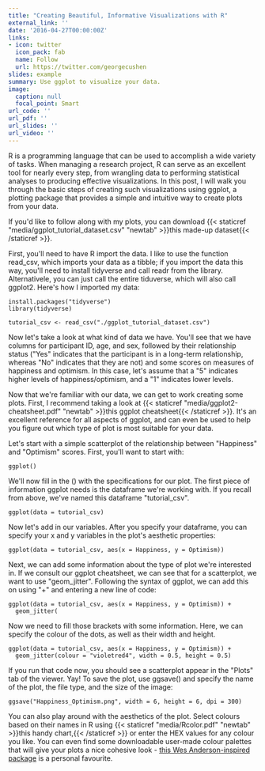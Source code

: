 ```yaml
---
title: "Creating Beautiful, Informative Visualizations with R"
external_link: ''
date: '2016-04-27T00:00:00Z'
links:
- icon: twitter
  icon_pack: fab
  name: Follow
  url: https://twitter.com/georgecushen
slides: example
summary: Use ggplot to visualize your data.
image:
  caption: null
  focal_point: Smart
url_code: ''
url_pdf: ''
url_slides: ''
url_video: ''
---
```


R is a programming language that can be used to accomplish a wide variety of tasks. When managing a research project, R can serve as an excellent tool for nearly every step, from wrangling data to performing statistical analyses to producing effective visualizations. In this post, I will walk you through the basic steps of creating such visualizations using ggplot, a plotting package that provides a simple and intuitive way to create plots from your data.

If you'd like to follow along with my plots, you can download {{< staticref "media/ggplot_tutorial_dataset.csv" "newtab" >}}this made-up dataset{{< /staticref >}}.

First, you'll need to have R import the data. I like to use the function read_csv, which imports your data as a tibble; if you import the data this way, you'll need to install tidyverse and call readr from the library. Alternativele, you can just call the entire tiduverse, which will also call ggplot2. Here's how I imported my data: 

```{r}
install.packages("tidyverse")
library(tidyverse)

tutorial_csv <- read_csv("./ggplot_tutorial_dataset.csv")
```

Now let's take a look at what kind of data we have. You'll see that we have columns for participant ID, age, and sex, followed by their relationship status ("Yes" indicates that the participant is in a long-term relationship, whereas "No" indicates that they are not) and some scores on measures of happiness and optimism. In this case, let's assume that a "5" indicates higher levels of happiness/optimism, and a "1" indicates lower levels. 

Now that we're familiar with our data, we can get to work creating some plots. First, I recommend taking a look at {{< staticref "media/ggplot2-cheatsheet.pdf" "newtab" >}}this ggplot cheatsheet{{< /staticref >}}. It's an excellent reference for all aspects of ggplot, and can even be used to help you figure out which type of plot is most suitable for your data.


Let's start with a simple scatterplot of the relationship between "Happiness" and "Optimism" scores. First, you'll want to start with:

```{r}
ggplot()
```

We'll now fill in the () with the specifications for our plot. The first piece of information ggplot needs is the dataframe we're working with. If you recall from above, we've named this dataframe "tutorial_csv". 

```{r}
ggplot(data = tutorial_csv)
```

Now let's add in our variables. After you specify your dataframe, you can specify your x and y variables in the plot's aesthetic properties:

```{r}
ggplot(data = tutorial_csv, aes(x = Happiness, y = Optimism)) 
```

Next, we can add some information about the type of plot we're interested in. If we consult our ggplot cheatsheet, we can see that for a scatterplot, we want to use "geom_jitter". Following the syntax of ggplot, we can add this on using "+" and entering a new line of code: 

```{r}
ggplot(data = tutorial_csv, aes(x = Happiness, y = Optimism)) +
  geom_jitter(
```

Now we need to fill those brackets with some information. Here, we can specify the colour of the dots, as well as their width and height.

```{r}
ggplot(data = tutorial_csv, aes(x = Happiness, y = Optimism)) +
  geom_jitter(colour = "violetred4", width = 0.5, height = 0.5)
```

If you run that code now, you should see a scatterplot appear in the "Plots" tab of the viewer. Yay! To save the plot, use ggsave() and specify the name of the plot, the file type, and the size of the image: 

```{r}
ggsave("Happiness_Optimism.png", width = 6, height = 6, dpi = 300)
```

You can also play around with the aesthetics of the plot. Select colours based on their names in R using {{< staticref "media/Rcolor.pdf" "newtab" >}}this handy chart,{{< /staticref >}} or enter the HEX values for any colour you like. You can even find some downloadable user-made colour palettes that will give your plots a nice cohesive look - [this Wes Anderson-inspired package](https://github.com/karthik/wesanderson) is a personal favourite. 




